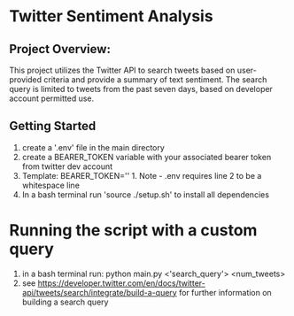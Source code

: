 # Twitter Sentiment Analysis

## Project Overview: 
This project utilizes the Twitter API to search tweets based on user-provided criteria and provide a summary of text sentiment. The search query is limited to tweets from the past seven days, based on developer account permitted use. 

## Getting Started
1. create a '.env' file in the main directory
  1. create a BEARER_TOKEN variable with your associated bearer token from twitter dev account
  2. Template: BEARER_TOKEN=''
    1. Note - .env requires line 2 to be a whitespace line
2. In a bash terminal run 'source ./setup.sh' to install all dependencies

# Running the script with a custom query 
1. in a bash terminal run: python main.py <'search_query'> <num_tweets>
  1. see https://developer.twitter.com/en/docs/twitter-api/tweets/search/integrate/build-a-query for further information on building a search query
